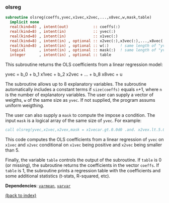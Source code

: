 ### olsreg

```fortran
subroutine olsreg(coeffs,yvec,x1vec,x2vec,...,x8vec,w,mask,table)
  implicit none
  real(kind=8) , intent(out)           :: coeffs(:)
  real(kind=8) , intent(in)            :: yvec(:)
  real(kind=8) , intent(in)            :: x1vec(:)
  real(kind=8) , intent(in) , optional :: x2vec(:),x3vec(:),...,x8vec(:)
  real(kind=8) , intent(in) , optional :: w(:)     ! same length of "yvec"
  logical      , intent(in) , optional :: mask(:)  ! same length of "yvec"
  integer      , intent(in) , optional :: table
```

This subroutine returns the OLS coefficients from a linear regression model:

yvec = b_0 + b_1 x1vec + b_2 x2vec + ... + b_8 x8vec + u

The subroutine allows up to 8 explanatory variables. The subroutine automatically includes a constant terms if ```size(coeffs)``` equals ```n```+1, where ```n``` is the number of explanatory variables. The user can supply a vector of weigths, ```w``` of the same size as ```yvec```. If not supplied, the program assums uniform weigthing.

The user can also supply a ```mask``` to compute the impose a condition. The input ```mask``` is a logical array of the same size of ```yvec```. For example:

```fortran
call olsreg(yvec,x1vec,x2vex,mask = x1vecar.gt.0.0d0 .and. x2vex.lt.5.0d0)
```

This code computes the OLS coefficients from a linear regression of ```yvec``` on ```x1vec``` and ```x2vec``` conditional on ```x1vec``` being positive and ```x2vec``` being smaller than 5.

Finally, the variable ```table``` controls the output of the subroutine. If ```table``` is 0 (or missing), the subroutine returns the coefficients in the vector ```coeffs```. If ```table``` is 1, the subroutine prints a regression table with the coefficients and some additional statistics (t-stats, R-squared, etc).

**Dependencies**: [```varmean```](varmean.md),  [```varvar```](varvar.md)

[(back to index)](../index.md)
